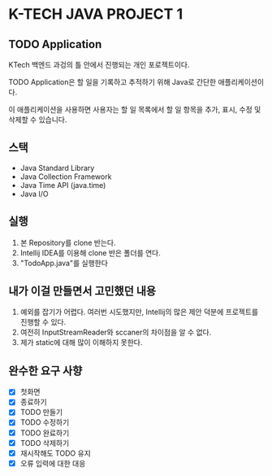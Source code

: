
# K-TECH JAVA PROJECT 1

## TODO Application
KTech 백엔드 과겅의 틀 안에서 진행되는 개인 포로젝트이다.

TODO Application은 할 일을 기록하고 추적하기 위해 Java로 간단한 애플리케이션이다.

이 애플리케이션을 사용하면 사용자는 할 일 목록에서 할 일 항목을 추가, 표시, 수정 및 삭제할 수 있습니다.
## 스택
- Java Standard Library
- Java Collection Framework
- Java Time API (java.time)
- Java I/O

## 실행
1. 본 Repository를 clone 반는다.
2. Intellij IDEA를 이용해 clone 반은 폴더를 연다.
3. "TodoApp.java"를 실행한다

## 내가 이걸 만들면서 고민했던 내용
1. 예외를 잡기가 어렵다. 여러번 시도했지만, Intellij의 많은 제안 덕분에 프로젝트를 진행할 수 있다. 
2. 여전히 InputStreamReader와 sccaner의 차이점을 알 수 없다.
3.  제가 static에 대해 많이 이해하지 못한다.

## 완수한 요구 사향
- [x] 첫화면
- [x] 종료하기
- [x] TODO 만들기
- [x] TODO 수정하기
- [x] TODO 완료하기
- [x] TODO 삭제하기
- [x] 재시작해도 TODO 유지
- [x] 오류 입력에 대한 대응
